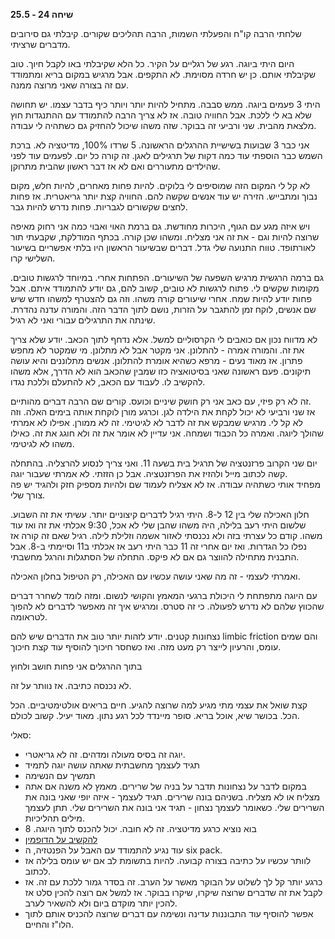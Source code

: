 **שיחה 24 \- 25.5**

שלחתי הרבה קו"ח והפעלתי השמות, הרבה תהליכים שקורים. קיבלתי גם סירובים מדברים שרציתי. 

היום היתי ביוגה. רגע של רגליים על הקיר. כל הלא שקיבלתי באו לקבל חיוך. טוב שקיבלתי אותם. כן יש חרדה מסוימת. לא התקפים. אבל מרגיש במקום בריא ומתמודד עם זה בצורה שאני מרוצה ממנה. 

היתי 3 פעמים ביוגה. ממש סבבה. מתחיל להיות יותר ויותר כיף בדבר עצמו. יש תחושה שלא בא לי ללכת. אבל החוויה טובה. אז לא צריך הרבה להתמודד עם ההתנגדות חוץ מלצאת מהבית. שני ורביעי זה בבוקר. שזה משהו שיכול להחזיק גם כשתהיה לי עבודה. 

אני כבר 3 שבועות בשישיית ההרגלים הראשונה. 5 שרדו 100%, מדיטציה לא. ברכת השמש כבר הוספתי עוד כמה דקות של תרגילים לאגן. זה קורה כל יום. לפעמים עוד לפני שהילדים מתעוררים ואם לא אז דבר ראשון שהבית מתרוקן. 

לא קל לי המקום הזה שמוסיפים לי בלוקים. להיות פחות מאחרים, להיות חלש, מקום נבוך ומתבייש. הזירה יש עוד אנשים שקשה להם. החוויה קצת יותר גריאטרית. אז פחות לחצים שקשורים לגבריות. פחות נדרש להיות גבר. 

ויש איזה מגע עם הגוף, היכרות מחודשת. גם ברמת האוי ואבוי כמה אני רחוק מאיפה שרוצה להיות וגם \- את זה אני מצליח. ומשהו שכן קורה. בכתף המודלקת, שקבעתי תור לאורתופד. טווח התנועה שלי גדל. דברים שבשיעור הראשון היו בלתי אפשריים בשיעור השלישי קרו. 

גם ברמה הרגשית מרגיש השפעה של השיעורים. הפתחות אחרי. במיוחד לרגשות טובים. מקומות שקשים לי. פתוח לרגשות לא טובים, קשוב להם, גם יודע להתמודד איתם. אבל פחות יודע להיות שמח. אחרי שיעורים קורה משהו. וזה גם להצטרף למשהו חדש שיש שם אנשים, לוקח זמן להתגבר על הזרות, נושם לתוך הדבר הזה. והמורה עדנה נהדרת. שינתה את התרגילים עבורי ואני לא רגיל. 

לא מדווח נכון אם כואבים לי הקרסוליים למשל. אלא נדחף לתוך הכאב. יודע שלא צריך את זה. והמורה אמרה \- להתלונן. אני מקטר אבל לא מתלונן. מי שמקטר לא מחפש פתרון. אז מאוד נעים \- מרפא כשהיא אומרת להתלונן. אנשים מתלוננים והיא עושה תיקונים. פעם ראשונה שאני בסיטואציה כזו שמבין שהכאב הוא לא הדרך, אלא משהו להקשיב לו. לעבוד עם הכאב, לא להתעלם וללכת נגדו. 

זה לא רק פיזי, עם כאב אני רק חושק שיניים וכועס. קורים שם הרבה דברים מהותיים.   
אז שני ורביעי לא יכול לקחת את הילדה לגן. וכרגע מורן לוקחת אותה בימים האלה. וזה לא קל לי. מרגיש שמבקש את זה לדבר לא לגיטימי. זה לא ממורן. אפילו לא אמרתי שהולך ליוגה. ואמרה כל הכבוד ושמחה. אני עדיין לא אומר את זה ולא חוגג את זה. כאילו משהו לא לגיטימי. 

יום שני הקרוב פרזנטציה של תרגיל בית בשעה 11\. ואני צריך לנסוע להרצליה. בהתחלה קשה לכתוב מייל ולהזיז את הפרזנטציה. אבל כן הזזתי. לא אמרתי שעבור יוגה.   
מפחיד אותי כשתהיה עבודה. אז לא אצליח לעמוד שם ולהיות מספיק חזק ולהגיד יש פה צורך שלי. 

חלון האכילה שלי בין 12 ל-8. היתי רגיל לדברים קיצוניים יותר. עשיתי את זה השבוע. שלשום היתי רעב בלילה, היה משהו שהבן שלי לא אכל, 9:30 אכלתי את זה ואז עוד משהו. קודם כל עצרתי בזה ולא נכנסתי לאזור אשמה וזלילת לילה. רגיל שאם זה קורה אז נפלו כל הגדרות. ואז יום אחרי זה 11 כבר היתי רעב אז אכלתי ב11 וסיימתי ב-8. אבל התבנית מתחילה להווצר גם אם לא פיקס. התחלה של הסתגלות והרגל מחשבתי. 

ואמרתי לעצמי \- זה מה שאני עושה עכשיו עם האכילה, רק הטיפול בחלון האכילה. 

עם היוגה מתפתחת לי היכולת ברגעי המאמץ והקושי לנשום. ומזה לומד לשחרר דברים שהכווץ שלהם לא נדרש לפעולה. כי זה סטרס. ומרגיש איך זה מאפשר לדברים לא להפוך לטראומה. 

נצחונות קטנים. יודע לזהות יותר טוב את הדברים שיש להם limbic friction והם שמים עומס, והרעיון לייצר רק מעט מזה. ואז כשחסר חיכוך להוסיף עוד קצת חיכוך. 

בתוך ההרגלים אני פחות חושב ולחוץ

לא נכנסה כתיבה. אז נוותר על זה.

קצת שואל את עצמי מתי מגיע למה שרוצה להגיע. חיים בריאים אולטימטיביים. הכל הכל. בכושר שיא, אוכל בריא. סופר מיינדד לכל רגע נתון. מאוד יעיל. קשוב לכולם. 

סאלי: 

* יוגה זה בסיס מעולה ומדהים. זה לא גריאטרי.   
* תגיד לעצמך מחשבתית שאתה עושה יוגה לתמיד  
* תמשיך עם הנשימה  
* במקום לדבר על נצחונות תדבר על בניה של שרירים. מאמץ לא משנה אם אתה מצליח או לא מצליח. בשניהם בונה שרירים. תגיד לעצמך \- איזה יופי שאני בונה את השרירים שלי. כשאומר לעצמך נצחון \- תגיד אני בונה את השרירים שלי. תתן לעצמך מילים תהליכיות.   
* בוא נוציא כרגע מדיטציה. זה לא חובה. יכול להכנס לתוך היוגה. 8  
* [להקשיב על הדופמין](https://tadmor.biz/%d7%90%d7%99%d7%9a-%d7%9c%d7%94%d7%92%d7%91%d7%99%d7%a8-%d7%9e%d7%95%d7%98%d7%99%d7%91%d7%a6%d7%99%d7%94-%d7%a8%d7%99%d7%9b%d7%95%d7%96-%d7%95%d7%a1%d7%99%d7%a4%d7%95%d7%a7/)  
* עוד נגיע להתמודד עם האבל על הפנטזיה, ה six pack.   
* לוותר עכשיו על כתיבה בצורה קבועה. להיות בתשומת לב אם יש עומס בלילה אז לכתוב.   
* כרגע יותר קל לך לשלוט על הבוקר מאשר על הערב. זה בסדר גמור ללכת עם זה. אז לקבל את זה שדברים שרוצה שיקרו, שיקרו בבוקר. אז למשל אם רוצה להכין סלט אז להכין יותר מוקדם ביום ולא להשאיר לערב.   
* אפשר להוסיף עוד התבוננות עדינה ונשימה עם דברים שרוצה להכניס אותם לתוך הלו"ז והחיים. 

